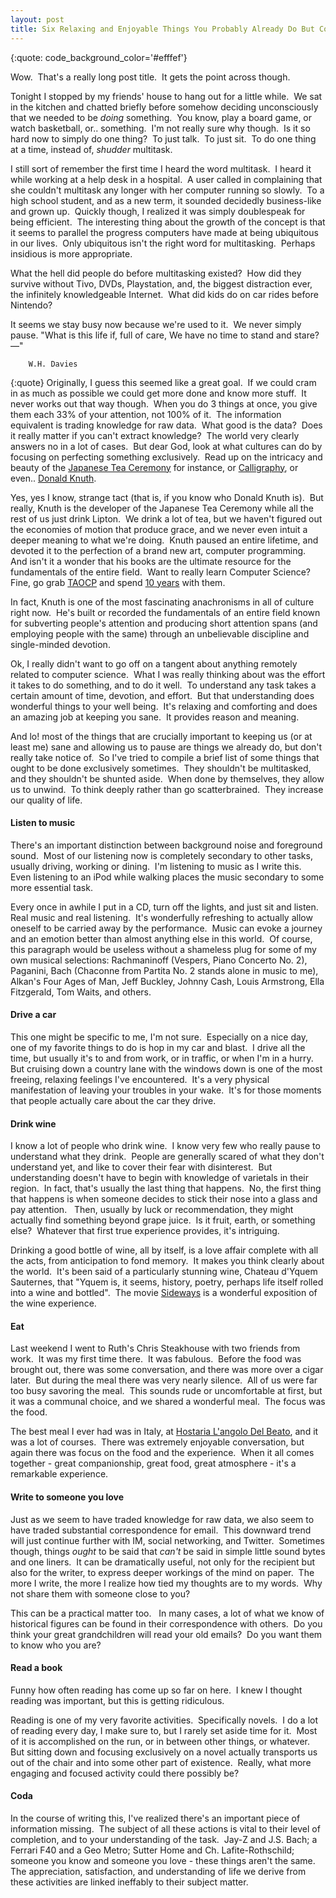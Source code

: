 ```yaml
---
layout: post
title: Six Relaxing and Enjoyable Things You Probably Already Do But Could Be Done Better
---
```


{:quote:     code_background_color='#efffef'}

Wow.  That's a really long post title.  It gets the point across though.

Tonight I stopped by my friends' house to hang out for a little while.  We sat in the kitchen and chatted briefly before somehow deciding unconsciously that we needed to be <em>doing </em>something.  You know, play a board game, or watch basketball, or.. something.  I'm not really sure why though.  Is it so hard now to simply do one thing?  To just talk.  To just sit.  To do one thing at a time, instead of, *shudder* multitask.

I still sort of remember the first time I heard the word multitask.  I heard it while working at a help desk in a hospital.  A user called in complaining that she couldn't multitask any longer with her computer running so slowly.  To a high school student, and as a new term, it sounded decidedly business-like and grown up.  Quickly though, I realized it was simply doublespeak for being efficient.  The interesting thing about the growth of the concept is that it seems to parallel the progress computers have made at being ubiquitous in our lives.  Only ubiquitous isn't the right word for multitasking.  Perhaps insidious is more appropriate.

What the hell did people do before multitasking existed?  How did they survive without Tivo, DVDs, Playstation, and, the biggest distraction ever, the infinitely knowledgeable Internet.  What did kids do on car rides before Nintendo?

It seems we stay busy now because we're used to it.  We never simply pause.
		"What is this life if, full of care,
		We have no time to stand and stare?—"

		W.H. Davies
{:quote}
Originally, I guess this seemed like a great goal.  If we could cram in as much as possible we could get more done and know more stuff.  It never works out that way though.  When you do 3 things at once, you give them each 33% of your attention, not 100% of it.  The information equivalent is trading knowledge for raw data.  What good is the data?  Does it really matter if you can't extract knowledge?  The world very clearly answers no in a lot of cases.  But dear God, look at what cultures can do by focusing on perfecting something exclusively.  Read up on the intricacy and beauty of the <a href="http://en.wikipedia.org/wiki/Japanese_tea_ceremony">Japanese Tea Ceremony</a> for instance, or <a href="http://en.wikipedia.org/wiki/Calligraphy">Calligraphy</a>, or even.. <a href="http://en.wikipedia.org/wiki/Donald_knuth">Donald Knuth</a>.

Yes, yes I know, strange tact (that is, if you know who Donald Knuth is).  But really, Knuth is the developer of the Japanese Tea Ceremony while all the rest of us just drink Lipton.  We drink a lot of tea, but we haven't figured out the economies of motion that produce grace, and we never even intuit a deeper meaning to what we're doing.  Knuth paused an entire lifetime, and devoted it to the perfection of a brand new art, computer programming.  And isn't it a wonder that his books are the ultimate resource for the fundamentals of the entire field.  Want to really learn Computer Science?  Fine, go grab <a href="http://en.wikipedia.org/wiki/The_Art_of_Computer_Programming">TAOCP</a> and spend <a href="http://norvig.com/21-days.html">10 years</a> with them.

In fact, Knuth is one of the most fascinating anachronisms in all of culture right now.  He's built or recorded the fundamentals of an entire field known for subverting people's attention and producing short attention spans (and employing people with the same) through an unbelievable discipline and single-minded devotion.

Ok, I really didn't want to go off on a tangent about anything remotely related to computer science.  What I was really thinking about was the effort it takes to do something, and to do it well.  To understand any task takes a certain amount of time, devotion, and effort.  But that understanding does wonderful things to your well being.  It's relaxing and comforting and does an amazing job at keeping you sane.  It provides reason and meaning.

And lo! most of the things that are crucially important to keeping us (or at least me) sane and allowing us to pause are things we already do, but don't really take notice of.  So I've tried to compile a brief list of some things that ought to be done exclusively sometimes.  They shouldn't be multitasked, and they shouldn't be shunted aside.  When done by themselves, they allow us to unwind.  To think deeply rather than go scatterbrained.  They increase our quality of life.
<h4>Listen to music</h4>
There's an important distinction between background noise and foreground sound.  Most of our listening now is completely secondary to other tasks, usually driving, working or dining.  I'm listening to music as I write this.  Even listening to an iPod while walking places the music secondary to some more essential task.

Every once in awhile I put in a CD, turn off the lights, and just sit and listen.  Real music and real listening.   It's wonderfully refreshing to actually allow oneself to be carried away by the performance.  Music can evoke a journey and an emotion better than almost anything else in this world.  Of course, this paragraph would be useless without a shameless plug for some of my own musical selections: Rachmaninoff (Vespers, Piano Concerto No. 2), Paganini, Bach (Chaconne from Partita No. 2 stands alone in music to me), Alkan's Four Ages of Man, Jeff Buckley, Johnny Cash, Louis Armstrong, Ella Fitzgerald, Tom Waits, and others.
<h4>Drive a car</h4>
This one might be specific to me, I'm not sure.  Especially on a nice day, one of my favorite things to do is hop in my car and blast.  I drive all the time, but usually it's to and from work, or in traffic, or when I'm in a hurry.  But cruising down a country lane with the windows down is one of the most freeing, relaxing feelings I've encountered.  It's a very physical manifestation of leaving your troubles in your wake.  It's for those moments that people actually care about the car they drive.
<h4>Drink wine</h4>
I know a lot of people who drink wine.  I know very few who really pause to understand what they drink.  People are generally scared of what they don't understand yet, and like to cover their fear with disinterest.  But understanding doesn't have to begin with knowledge of varietals in their region.  In fact, that's usually the last thing that happens.  No, the first thing that happens is when someone decides to stick their nose into a glass and pay attention.   Then, usually by luck or recommendation, they might actually find something beyond grape juice.  Is it fruit, earth, or something else?  Whatever that first true experience provides, it's intriguing.

Drinking a good bottle of wine, all by itself, is a love affair complete with all the acts, from anticipation to fond memory.  It makes you think clearly about the world.  It's been said of a particularly stunning wine, Chateau d'Yquem Sauternes, that "Yquem is, it seems, history, poetry, perhaps life itself rolled into a  wine and bottled".  The movie <a href="http://www.imdb.com/title/tt0375063/">Sideways</a> is a wonderful exposition of the wine experience.
<h4>Eat</h4>
Last weekend I went to Ruth's Chris Steakhouse with two friends from work.  It was my first time there.  It was fabulous.  Before the food was brought out, there was some conversation, and there was more over a cigar later.  But during the meal there was very nearly silence.  All of us were far too busy savoring the meal.  This sounds rude or uncomfortable at first, but it was a communal choice, and we shared a wonderful meal.  The focus was the food.

The best meal I ever had was in Italy, at <a href="http://www.hostarialangolodelbeato.it/hostaria.asp">Hostaria L'angolo Del Beato</a>, and it was a lot of courses.  There was extremely enjoyable conversation, but again there was focus on the food and the experience.  When it all comes together - great companionship, great food, great atmosphere - it's a remarkable experience.
<h4>Write to someone you love</h4>
Just as we seem to have traded knowledge for raw data, we also seem to have traded substantial correspondence for email.  This downward trend will just continue further with IM, social networking, and Twitter.  Sometimes though, things <em>ought </em>to be said that <em>can't</em> be said in simple little sound bytes and one liners.  It can be dramatically useful, not only for the recipient but also for the writer, to express deeper workings of the mind on paper.  The more I write, the more I realize how tied my thoughts are to my words.  Why not share them with someone close to you?

This can be a practical matter too.   In many cases, a lot of what we know of historical figures can be found in their correspondence with others.  Do you think your great grandchildren will read your old emails?  Do you want them to know who you are?
<h4>Read a book</h4>
Funny how often reading has come up so far on here.  I knew I thought reading was important, but this is getting ridiculous.

Reading is one of my very favorite activities.  Specifically novels.  I do a lot of reading every day, I make sure to, but I rarely set aside time for it.  Most of it is accomplished on the run, or in between other things, or whatever.  But sitting down and focusing exclusively on a novel actually transports us out of the chair and into some other part of existence.  Really, what more engaging and focused activity could there possibly be?
<h4>Coda</h4>
In the course of writing this, I've realized there's an important piece of information missing.  The subject of all these actions is vital to their level of completion, and to your understanding of the task.  Jay-Z and J.S. Bach; a Ferrari F40 and a Geo Metro; Sutter Home and Ch. Lafite-Rothschild; someone you know and someone you love - these things aren't the same.  The appreciation, satisfaction, and understanding of life we derive from these activities are linked ineffably to their subject matter.
